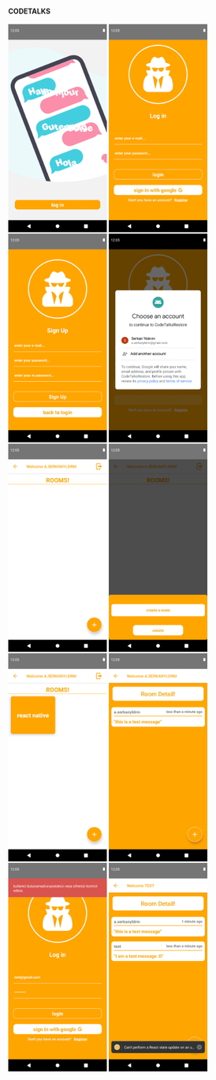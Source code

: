 #### CODETALKS

<img src="./images/0.png" width="200" /><img>
<img src="./images/1.png" width="200" /><img>
<img src="./images/2.png" width="200" /><img>
<img src="./images/3.png" width="200" /><img>
<img src="./images/4.png" width="200" /><img>
<img src="./images/5.png" width="200" /><img>
<img src="./images/6.png" width="200" /><img>
<img src="./images/7.png" width="200" /><img>
<img src="./images/10.png" width="200" /><img>
<img src="./images/11.png" width="200" /><img>


